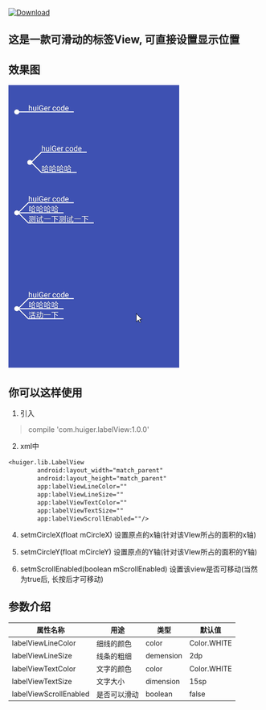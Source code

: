 [ ![Download](https://api.bintray.com/packages/huiger/maven/labelView/images/download.svg) ](https://bintray.com/huiger/maven/labelView/_latestVersion)

## 这是一款可滑动的标签View, 可直接设置显示位置

## 效果图
![](./img/labelView.gif)
## 你可以这样使用
1. 引入
> compile 'com.huiger.labelView:1.0.0'


2. xml中
```
<huiger.lib.LabelView
        android:layout_width="match_parent"
        android:layout_height="match_parent"
        app:labelViewLineColor=""
        app:labelViewLineSize=""
        app:labelViewTextColor=""
        app:labelViewTextSize=""
        app:labelViewScrollEnabled=""/>
```

4. setmCircleX(float mCircleX)
 设置原点的x轴(针对该VIew所占的面积的x轴)

5. setmCircleY(float mCircleY)
设置原点的Y轴(针对该VIew所占的面积的Y轴)


6. setmScrollEnabled(boolean mScrollEnabled)
设置该view是否可移动(当然为true后, 长按后才可移动)


## 参数介绍

属性名称 | 用途 | 类型 | 默认值
---|---|---|---
labelViewLineColor | 细线的颜色 | color | Color.WHITE
labelViewLineSize | 线条的粗细 | demension | 2dp
labelViewTextColor | 文字的颜色 | color | Color.WHITE
labelViewTextSize | 文字大小 | dimension | 15sp
labelViewScrollEnabled | 是否可以滑动 | boolean | false

